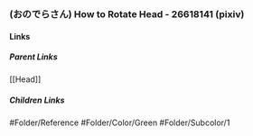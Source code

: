### (おのでらさん) How to Rotate Head - 26618141 (pixiv)
#### Links
##### Parent Links
[[Head]]
##### Children Links
#Folder/Reference
#Folder/Color/Green
#Folder/Subcolor/1
